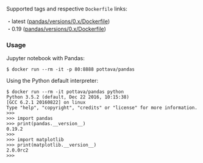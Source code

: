 Supported tags and respective `Dockerfile` links:

・latest ([pandas/versions/0.x/Dockerfile](https://github.com/pottava/docker-scipy/blob/master/pandas/versions/0.x/Dockerfile))  
・0.19 ([pandas/versions/0.x/Dockerfile](https://github.com/pottava/docker-scipy/blob/master/pandas/versions/0.x/Dockerfile))  

### Usage

Jupyter notebook with Pandas:

```
$ docker run --rm -it -p 80:8888 pottava/pandas
```

Using the Python default interpreter:

```
$ docker run --rm -it pottava/pandas python
Python 3.5.2 (default, Dec 22 2016, 10:15:38)
[GCC 6.2.1 20160822] on linux
Type "help", "copyright", "credits" or "license" for more information.
>>>
>>> import pandas
>>> print(pandas.__version__)
0.19.2
>>>
>>> import matplotlib
>>> print(matplotlib.__version__)
2.0.0rc2
>>>
```

